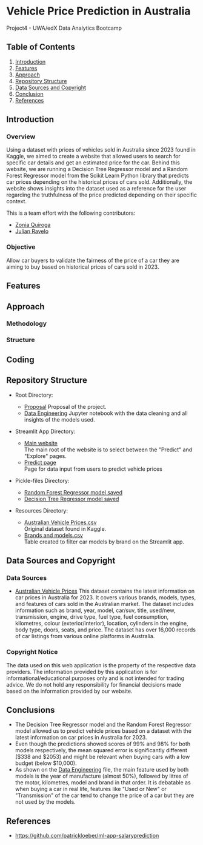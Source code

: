 # Vehicle Price Prediction in Australia
Project4 - UWA/edX Data Analytics Bootcamp

## Table of Contents

1. [Introduction](#introduction)
2. [Features](#features)
3. [Approach](#approach)
4. [Repository Structure](#repository-structure)
5. [Data Sources and Copyright](#data-sources-and-copyright)
6. [Conclusion](#conclusion)
7. [References](#references)

## Introduction

### Overview
Using a dataset with prices of vehicles sold in Australia since 2023 found in Kaggle, we aimed to create a website that allowed users to search for specific car details and get an estimated price for the car. Behind this website, we are running a Decision Tree Regressor model and a Random Forest Regressor model from the Scikit Learn Python library that predicts car prices depending on the historical prices of cars sold. Additionally, the website shows insights into the dataset used as a reference for the user regarding the truthfulness of the price predicted depending on their specific context.

This is a team effort with the following contributors:

- [Zonia Quiroga](https://github.com/zquiroga)
- [Julian Ravelo](https://github.com/JulianRavelo)

### Objective
Allow car buyers to validate the fairness of the price of a car they are aiming to buy  based on historical prices of cars sold in 2023.

## Features



## Approach

### Methodology





### Structure



## Coding 



## Repository Structure
- Root Directory:
  - [Proposal](Proposal.pdf)
    Proposal of the project.
  - [Data Engineering](Data-Engineering.ipynb)
    Jupyter notebook with the data cleaning and all insights of the models used.
- Streamlit App Directory:
   - [Main website](Streamlit-App/app.py)  
     The main root of the website is to select between the "Predict" and "Explore" pages.
   - [Predict page](Streamlit-App/predict_page.py)  
     Page for data input from users to predict vehicle prices
     
- Pickle-files Directory:
   - [Random Forest Regressor model saved](Pickle-files/random_model_steps.pkl)  
   - [Decision Tree Regressor model saved](Pickle-files/saved_steps.pkl)  
- Resources Directory:
   - [Australian Vehicle Prices.csv](Resources/Australian_Vehicle_Prices.csv)  
     Original dataset found in Kaggle. 
   - [Brands and models.csv](Resources/unique_brands.csv)  
     Table created to filter car models by brand on the Streamlit app.
  
## Data Sources and Copyright  
### Data Sources
- [Australian Vehicle Prices](https://www.kaggle.com/datasets/nelgiriyewithana/australian-vehicle-prices/code)
  This dataset contains the latest information on car prices in Australia for 2023. It covers various brands, models, types, and features of cars sold in the Australian market. The dataset includes information such as brand, year, model, car/suv, title, used/new, transmission, engine, drive type, fuel type, fuel consumption, kilometres, colour (exterior/interior), location, cylinders in the engine, body type, doors, seats, and price. The dataset has over 16,000 records of car listings from various online platforms in Australia.

### Copyright Notice
The data used on this web application is the property of the respective data providers. The information provided by this application is for informational/educational purposes only and is not intended for trading advice. We do not hold any responsibility for financial decisions made based on the information provided by our website.  

## Conclusions
- The Decision Tree Regressor model and the Random Forest Regressor model allowed us to predict vehicle prices based on a dataset with the latest information on car prices in Australia for 2023.  
- Even though the predictions showed scores of 99% and 98% for both models respectively, the mean squared error is significantly different ($338 and $2053) and might be relevant when buying cars with a low budget (below $10,000).  
- As shown on the [Data Engineering](Data-Engineering.ipynb) file, the main feature used by both models is the year of manufacture (almost 50%), followed by litres of the motor, kilometres, model and brand in that order. It is debatable as when buying a car in real life, features like "Used or New" or "Transmission" of the car tend to change the price of a car but they are not used by the models.

## References
- https://github.com/patrickloeber/ml-app-salaryprediction

